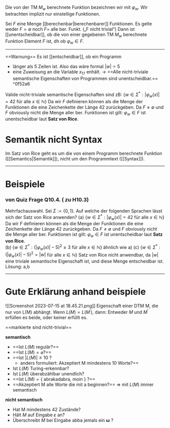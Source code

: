 Die von der TM $M_w$ berechnete Funktion bezeichnen wir mit $\varphi_w$. 
Wir betrachten implizit nur einstellige Funktionen.

Sei $F$ eine Menge [[berechenbar|berechenbarer]] Funktionen.
Es gelte weder $F=\emptyset$ noch $F=$ alle ber. Funkt. („F nicht trivial“) 
Dann ist [[unentscheidbar]], ob die von einer gegebenen TM $M_w$ berechnete Funktion Element $F$ ist, dh ob $\varphi_w \in F$.
____
==Warnung==
Es ist [[entscheidbar]], ob ein Programm
- länger als 5 Zeilen ist. Also das wäre formal $|w|=5$ 
- eine Zuweisung an die Variable $x_{17}$ enhält.
-> ==Alle nicht-triviale semantische Eigenschaften von Programmen sind unentscheidbar.== ^0f52a6

Valide nicht-triviale semantische Eigenschaften sind zB:
$\left\{w \in \Sigma^*:\left|\varphi_w(x)\right|=42\right.$ für alle $\left.x \in \mathbb{N}\right\}$
	Da wir $F$ definieren können als die Menge der Funiktionen die eine Zeichenkette der Länge 42 zurúckgeben.
	Da $F \not = \emptyset$  und $F$ obviously nicht die Menge aller ber. Funktionen ist gilt:
	$\varphi_{w}\in F$ ist unentscheidbar laut **Satz von Rice**.  

# Semantik nicht Syntax
Im Satz von Rice geht es um die von einem Programm berechnete Funktion ([[Semantics|Semantik]]), nicht um den Programmtext ([[Syntax]]).


_____
# Beispiele
### von Quiz Frage Q10.4. ( $z u$ H10.3)
Mehrfachauswahl. Sei $\Sigma:=\{0,1\}$. Auf welche der folgenden Sprachen lässt sich der Satz von Rice anwenden?
(a) $\left\{w \in \Sigma^*:\left|\varphi_w(x)\right|=42\right.$ für alle $\left.x \in \mathbb{N}\right\}$
	Da wir $F$ definieren können als die Menge der Funiktionen die eine Zeichenkette der Länge 42 zurúckgeben.
	Da $F \not = \emptyset$  und $F$ obviously nicht die Menge aller ber. Funktionen ist gilt:
	$\varphi_{w}\in F$ ist unentscheidbar laut **Satz von Rice**.  
(b) $\left\{w \in \Sigma^*:\left(\left|\varphi_w(x)\right|-5\right)^2 \geq 3\right.$ für alle $\left.x \in \mathbb{N}\right\}$
	ähnlich wie a)
(c) $\left\{w \in \Sigma^*:\left(\left|\varphi_w(x)\right|-5\right)^2=|w|\right.$ für alle $\left.x \in \mathbb{N}\right\}$
	Satz von Rice nicht anwendbar, da $|w|$ eine triviale semantische Eigenschaft ist, und diese Menge entscheidbar ist.
Lösung:
	a,b






______
# Gute Erklärung anhand beispiele
![[Screenshot 2023-07-15 at 18.45.21.png]]
Eigenschaft einer DTM M, die nur von L(M) abhängt.
Wenn $L(M)=L\left(M^{\prime}\right)$, dann:
Entweder $M$ und $M^{\prime}$ erfüllen es beide, oder keiner erfüllt es.

==markierte sind nicht-trivial==

**semantisch**
- ==Ist $L(M)$ regulär?==
- ==Ist $L(M)=\varnothing ?$==
- ==Ist $|L(M)| \geq 10$ ?
	- anders formuliert: Akzeptiert M mindestens 10 Worte?==
- Ist $L(M)$ Turing-erkennbar?
- Ist $L(M)$ überabzählbar unendlich?
- ==Ist $\mathrm{L}(\mathrm{M})=\{$ abrakadabra, moin $\}$ ?==
- ==Akzeptiert $\mathrm{M}$ alle Worte die mit a beginnen?==
=> mit $L(M)$ immer semantisch 

**nicht semantisch**
- Hat M mindestens 42 Zustände?
- Hält $M$ auf Eingabe $\varepsilon$ an?
- Überschreibt $M$ bei Eingabe abba jemals ein $\boldsymbol{\omega}$ ?


